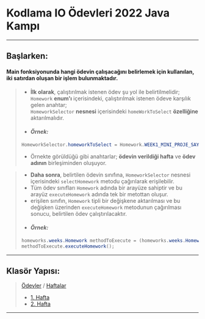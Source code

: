 # Kodlama IO Ödevleri 2022 Java Kampı

---

## Başlarken:

#### Main fonksiyonunda **hangi ödevin çalışacağını belirlemek için kullanılan**, iki satırdan oluşan bir işlem bulunmaktadır.

> - **İlk olarak**, çalıştırılmak istenen ödev şu yol ile belirtilmelidir;\
`Homework` **enum'ı** içerisindeki, çalıştırılmak istenen ödeve karşılık gelen anahtar;\
`HomeworkSelector` **nesnesi** içerisindeki `homeWorkToSelect` **özelliğine** aktarılmalıdır.
> - #### ___Örnek:___
> ``` java
> HomeworkSelector.homeworkToSelect = Homework.WEEK1_MINI_PROJE_SAYI_BULMA;
> ```
> - Örnekte görüldüğü gibi anahtarlar; **ödevin verildiği hafta** ve **ödev adının** birleşiminden oluşuyor.

> - **Daha sonra**, belirtilen ödevin sınıfına, `HomeworkSelector` nesnesi içerisindeki `selectHomework` metodu
çağırılarak erişilebilir.
> - Tüm ödev sınıfları `Homework` adında bir arayüze sahiptir ve bu arayüz `executeHomework` adında tek bir metottan oluşur.
> - erişilen sınıfın, `Homework` tipli bir değişkene aktarılması ve bu değişken üzerinden `executeHomework` metodunun çağırılması sonucu, belirtilen ödev çalıştırılacaktır.
> - #### ___Örnek:___
> ``` java
> homeworks.weeks.Homework methodToExecute = (homeworks.weeks.Homework) HomeworkSelector.selectHomework();
> methodToExecute.executeHomework();
>  ```
 
___

## Klasör Yapısı:

> [Ödevler](https://github.com/samiayazz/intro-java/tree/main/src/homeworks) / [Haftalar](https://github.com/samiayazz/intro-java/tree/main/src/homeworks/weeks)
> - [1. Hafta](https://github.com/samiayazz/intro-java/tree/main/src/homeworks/weeks/week1)
> - [2. Hafta](https://github.com/samiayazz/intro-java/tree/main/src/homeworks/weeks/week2)

---